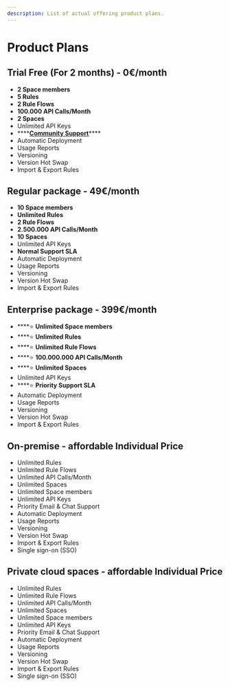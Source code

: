 ```yaml
---
description: List of actual offering product plans.
---
```


# Product Plans

## Trial Free \(For 2 months\) - 0€/month

* **2 Space members**
* **5 Rules**
* **2 Rule Flows**
* **100.000 API Calls/Month**
* **2 Spaces**
* Unlimited API Keys
* \*\*\*\*[**Community Support**](https://github.com/epptec/decisiongrid/issues)\*\*\*\*
* Automatic Deployment
* Usage Reports
* Versioning
* Version Hot Swap 
* Import & Export Rules

## Regular package - 49€/month

* **10 Space members**
* **Unlimited Rules**
* **2 Rule Flows**
* **2.500.000 API Calls/Month**
* **10 Spaces**
* Unlimited API Keys
* **Normal Support SLA**
* Automatic Deployment
* Usage Reports
* Versioning
* Version Hot Swap 
* Import & Export Rules

## Enterprise package - 399€/month

* \*\*\*\*⭐ **Unlimited Space members**
* \*\*\*\*⭐ **Unlimited Rules**
* \*\*\*\*⭐ **Unlimited Rule Flows**
* \*\*\*\*⭐ **100.000.000 API Calls/Month**
* \*\*\*\*⭐ **Unlimited Spaces**
* Unlimited API Keys
* \*\*\*\*⭐ **Priority Support SLA**
* Automatic Deployment
* Usage Reports
* Versioning
* Version Hot Swap 
* Import & Export Rules

## On-premise - affordable Individual Price

* Unlimited Rules
* Unlimited Rule Flows
* Unlimited API Calls/Month
* Unlimited Spaces
* Unlimited Space members
* Unlimited API Keys
* Priority Email & Chat Support
* Automatic Deployment
* Usage Reports
* Versioning
* Version Hot Swap 
* Import & Export Rules
* Single sign-on \(SSO\) 

## Private cloud spaces - affordable Individual Price

* Unlimited Rules
* Unlimited Rule Flows
* Unlimited API Calls/Month
* Unlimited Spaces
* Unlimited Space members
* Unlimited API Keys
* Priority Email & Chat Support
* Automatic Deployment
* Usage Reports
* Versioning
* Version Hot Swap 
* Import & Export Rules
* Single sign-on \(SSO\) 



